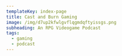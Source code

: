 ```yaml
---
templateKey: index-page
title: Cast and Burn Gaming
image: /img/d7up2kfwlgvflqgmdqftyissgs.png
subheading: An RPG Videogame Podcast
tags:
  - gaming
  - podcast
---
```


